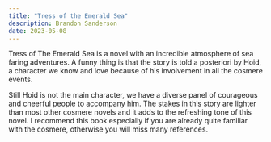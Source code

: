 ```yaml
---
title: "Tress of the Emerald Sea"
description: Brandon Sanderson
date: 2023-05-08
---
```


Tress of The Emerald Sea is a novel with an incredible atmosphere of sea faring adventures. A funny thing is that the story is told a posteriori by Hoid, a character we know and love because of his involvement in all the cosmere events.

Still Hoid is not the main character, we have a diverse panel of courageous and cheerful people to accompany him. The stakes in this story are lighter than most other cosmere novels and it adds to the refreshing tone of this novel. I recommend this book especially if you are already quite familiar with the cosmere, otherwise you will miss many references.
